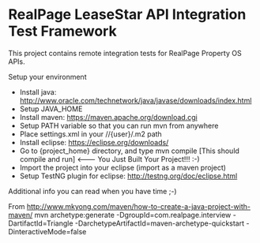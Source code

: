 # RealPage LeaseStar API Integration Test Framework

This project contains remote integration tests for RealPage Property OS APIs.

Setup your environment

* Install java: http://www.oracle.com/technetwork/java/javase/downloads/index.html
* Setup JAVA_HOME
* Install maven: https://maven.apache.org/download.cgi
* Setup PATH variable so that you can run mvn from anywhere
* Place settings.xml in your //{user}/.m2 path
* Install eclipse: https://eclipse.org/downloads/
* Go to {project_home} directory, and type mvn compile [This should compile and run] <--- You Just Built Your Project!!! :-)
* Import the project into your eclipse (import as a maven project)
* Setup TestNG plugin for eclipse: http://testng.org/doc/eclipse.html


Additional info you can read when you have time ;-)

From http://www.mkyong.com/maven/how-to-create-a-java-project-with-maven/
mvn archetype:generate -DgroupId=com.realpage.interview -DartifactId=Triangle -DarchetypeArtifactId=maven-archetype-quickstart -DinteractiveMode=false

